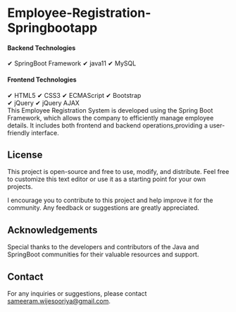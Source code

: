 # Employee-Registration-Springbootapp

#### Backend Technologies
✔ SpringBoot Framework 
✔ java11 
✔ MySQL
#### Frontend Technologies
 ✔ HTML5
 ✔ CSS3 
 ✔ ECMAScript 
 ✔ Bootstrap  
 ✔ jQuery 
 ✔ jQuery AJAX   
 This Employee Registration System is developed using the Spring Boot Framework, which allows the company to efficiently manage
employee details. It includes both frontend and backend operations,providing a user-friendly interface.

## License

This project is open-source and free to use, modify, and distribute. Feel free to customize this text editor or use it as a starting point for your own projects.

I encourage you to contribute to this project and help improve it for the community. Any feedback or suggestions are greatly appreciated.

## Acknowledgements

Special thanks to the developers and contributors of the Java and SpringBoot communities for their valuable resources and support.

## Contact

For any inquiries or suggestions, please contact [sameeram.wijesooriya@gmail.com](mailto:sameeram.wijesooriya@gmail.com).
